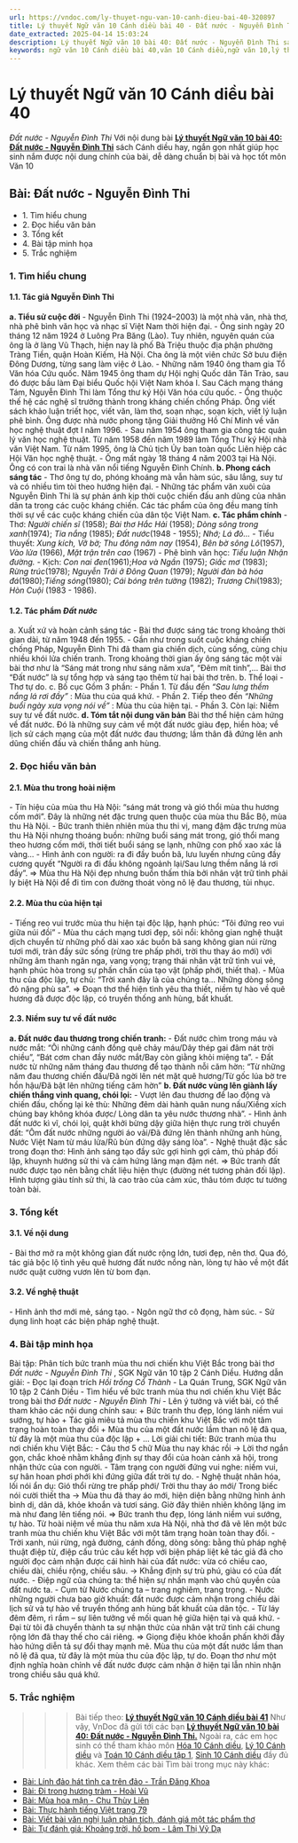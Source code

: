 ```yaml
---
url: https://vndoc.com/ly-thuyet-ngu-van-10-canh-dieu-bai-40-320897
title: Lý thuyết Ngữ văn 10 Cánh diều bài 40 - Đất nước - Nguyễn Đình Thi - VnDoc.com
date_extracted: 2025-04-14 15:03:24
description: Lý thuyết Ngữ văn 10 bài 40: Đất nước - Nguyễn Đình Thi sách Cánh diều được VnDoc sưu tầm và giới thiệu  để tham khảo chuẩn bị cho bài giảng học kì mới sắp tới đây của mình.
keywords: ngữ văn 10 Cánh diều bài 40,văn 10 Cánh diều,ngữ văn 10,lý thuyết văn 10 Cánh diều bài 40,kiến thức trọng tâm môn ngữ văn 10,lý thuyết ngữ văn 10 CD,ngữ văn lớp 10,ôn tập lý thuyết văn lớp 10,lý thuyết môn ngữ văn 10,lý thuyết văn 10 CD,bài Đất nước - Nguyễn Đình Thi,trắc nghiệm ngữ văn 10 CD
---
```


# Lý thuyết Ngữ văn 10 Cánh diều bài 40
 _Đất nước - Nguyễn Đình Thi_
Với nội dung bài [**Lý thuyết Ngữ văn 10 bài 40: Đất nước - Nguyễn Đình Thi**](<https://vndoc.com/ly-thuyet-ngu-van-10-canh-dieu-bai-40-320897>) sách Cánh diều hay, ngắn gọn nhất giúp học sinh nắm được nội dung chính của bài, dễ dàng chuẩn bị bài và học tốt môn Văn 10
## Bài: Đất nước - Nguyễn Đình Thi
  * 1\. Tìm hiểu chung
  * 2\. Đọc hiểu văn bản 
  * 3\. Tổng kết
  * 4\. Bài tập minh họa
  * 5\. Trắc nghiệm

### 1\. Tìm hiểu chung
#### 1.1. Tác giả Nguyễn Đình Thi
**a. Tiểu sử cuộc đời**
\- Nguyễn Đình Thi \(1924–2003\) là một nhà văn, nhà thơ, nhà phê bình văn học và nhạc sĩ Việt Nam thời hiện đại.
\- Ông sinh ngày 20 tháng 12 năm 1924 ở Luông Pra Băng \(Lào\). Tuy nhiên, nguyên quán của ông là ở làng Vũ Thạch, hiện nay là phố Bà Triệu thuộc địa phận phường Tràng Tiền, quận Hoàn Kiếm, Hà Nội. Cha ông là một viên chức Sở bưu điện Đông Dương, từng sang làm việc ở Lào.
\- Những năm 1940 ông tham gia Tổ Văn hóa Cứu quốc. Năm 1945 ông tham dự Hội nghị Quốc dân Tân Trào, sau đó được bầu làm Đại biểu Quốc hội Việt Nam khóa I. Sau Cách mạng tháng Tám, Nguyễn Đình Thi làm Tổng thư ký Hội Văn hóa cứu quốc.
\- Ông thuộc thế hệ các nghệ sĩ trưởng thành trong kháng chiến chống Pháp. Ông viết sách khảo luận triết học, viết văn, làm thơ, soạn nhạc, soạn kịch, viết lý luận phê bình. Ông được nhà nước phong tặng Giải thưởng Hồ Chí Minh về văn học nghệ thuật đợt I năm 1996.
\- Sau năm 1954 ông tham gia công tác quản lý văn học nghệ thuật. Từ năm 1958 đến năm 1989 làm Tổng Thư ký Hội nhà văn Việt Nam. Từ năm 1995, ông là Chủ tịch Ủy ban toàn quốc Liên hiệp các Hội Văn học nghệ thuật.
\- Ông mất ngày 18 tháng 4 năm 2003 tại Hà Nội. Ông có con trai là nhà văn nổi tiếng Nguyễn Đình Chính.
**b. Phong cách sáng tác**
\- Thơ ông tự do, phóng khoáng mà vẫn hàm súc, sâu lắng, suy tư và có nhiều tìm tòi theo hướng hiện đại.
\- Những tác phẩm văn xuôi của Nguyễn Đình Thi là sự phản ánh kịp thời cuộc chiến đấu anh dũng của nhân dân ta trong các cuộc kháng chiến. Các tác phẩm của ông đều mang tính thời sự về các cuộc kháng chiến của dân tộc Việt Nam.
**c. Tác phẩm chính**
\- Thơ: _Người chiến sĩ_ \(1958\); _Bài thơ Hắc Hải_ \(1958\); _Dòng sông trong xanh_\(1974\); _Tia nắng_ \(1985\); _Đất nước_\(1948 - 1955\); _Nhớ; Lá đỏ..._
\- Tiểu thuyết: _Xung kích, Vỡ bờ; Thu đông năm nay_ \(1954\), _Bên bờ sông Lô_\(1957\), _Vào lửa_ \(1966\), _Mặt trận trên cao_ \(1967\)
\- Phê bình văn học: _Tiểu luận Nhận đường._
\- Kịch: _Con nai đen_\(1961\);_Hoa và Ngần_ \(1975\); _Giấc mơ_ \(1983\); _Rừng trúc_\(1978\); _Nguyễn Trãi ở Đông Quan_ \(1979\); _Người đàn bà hóa đá_\(1980\);_Tiếng sóng_\(1980\); _Cái bóng trên tường_ \(1982\); _Trương Chi_\(1983\); _Hòn Cuội_ \(1983 - 1986\).
#### 1.2. Tác phẩm _Đất nước_
a. Xuất xứ và hoàn cảnh sáng tác
\- Bài thơ được sáng tác trong khoảng thời gian dài, từ năm 1948 đến 1955.
\- Gần như trong suốt cuộc kháng chiến chống Pháp, Nguyễn Đình Thi đã tham gia chiến dịch, cùng sống, cùng chịu nhiều khói lửa chiến tranh. Trong khoảng thời gian ấy ông sáng tác một vài bài thơ như là “Sáng mát trong như sáng năm xưa”, “Đêm mít tinh”,... Bài thơ “Đất nước” là sự tổng hợp và sáng tạo thêm từ hai bài thơ trên.
b. Thể loại
\- Thơ tự do.
c. Bố cục
Gồm 3 phần:
\- Phần 1. Từ đầu đến _“Sau lưng thềm nắng lá rơi đầy”_ : Mùa thu của quá khứ.
\- Phần 2. Tiếp theo đến _“Những buổi ngày xưa vọng nói về”_ : Mùa thu của hiện tại.
\- Phần 3. Còn lại: Niềm suy tư về đất nước.
**d. Tóm tắt nội dung văn bản**
Bài thơ thể hiện cảm hứng về đất nước. Đó là những suy cảm về một đất nước giàu đẹp, hiền hòa; về lịch sử cách mạng của một đất nước đau thương; lầm thân đã đứng lên anh dũng chiến đấu và chiến thắng anh hùng.
### 2\. Đọc hiểu văn bản
#### 2.1. Mùa thu trong hoài niệm
\- Tín hiệu của mùa thu Hà Nội: “sáng mát trong và gió thổi mùa thu hương cốm mới”. Đây là những nét đặc trưng quen thuộc của mùa thu Bắc Bộ, mùa thu Hà Nội.
\- Bức tranh thiên nhiên mùa thu thi vị, mang đậm đặc trưng mùa thu Hà Nội nhưng thoáng buồn: những buổi sáng mát trong, gió thổi mang theo hương cốm mới, thời tiết buổi sáng se lạnh, những con phố xao xác lá vàng…
\- Hình ảnh con người: ra đi đầy buồn bã, lưu luyến nhưng cũng đầy cương quyết “Người ra đi đầu không ngoảnh lại/Sau lưng thềm nắng lá rơi đầy”.
=> Mùa thu Hà Nội đẹp nhưng buồn thấm thía bởi nhân vật trữ tình phải ly biệt Hà Nội để đi tìm con đường thoát vòng nô lệ đau thương, tủi nhục.
#### 2.2. Mùa thu của hiện tại
\- Tiếng reo vui trước mùa thu hiện tại độc lập, hạnh phúc: “Tôi đứng reo vui giữa núi đồi”
\- Mùa thu cách mạng tươi đẹp, sôi nổi: không gian nghệ thuật dịch chuyển từ những phố dài xao xác buồn bã sang không gian núi rừng tươi mới, tràn đầy sức sống \(rừng tre phấp phới, trời thu thay áo mới\) với những âm thanh ngân nga, vang vọng; trạng thái nhân vật trữ tình vui vẻ, hạnh phúc hòa trong sự phấn chấn của tạo vật \(phấp phới, thiết tha\).
\- Mùa thu của độc lập, tự chủ: “Trời xanh đây là của chúng ta… Những dòng sông đỏ nặng phù sa”.
=> Đoạn thơ thể hiện tình yêu tha thiết, niềm tự hào về quê hương đã được độc lập, có truyền thống anh hùng, bất khuất.
#### 2.3. Niềm suy tư về đất nước
**a. Đất nước đau thương trong chiến tranh:**
\- Đất nước chìm trong máu và nước mắt: “Ôi những cánh đồng quê chảy máu/Dây thép gai đâm nát trời chiều”, “Bát cơm chan đầy nước mắt/Bay còn giằng khỏi miệng ta”.
\- Đất nước từ những năm tháng đau thương để tạo thành nỗi căm hờn: “Từ những năm đau thương chiến đấu/Ðã ngời lên nét mặt quê hương/Từ gốc lúa bờ tre hồn hậu/Ðã bật lên những tiếng căm hờn”
**b. Đất nước vùng lên giành lấy chiến thắng vinh quang, chói lọi:**
\- Vượt lên đau thương để lao động và chiến đấu, chống lại kẻ thù: Những đêm dài hành quân nung nấu/Xiềng xích chúng bay không khóa được/ Lòng dân ta yêu nước thương nhà”.
\- Hình ảnh đất nước kì vĩ, chói lọi, quật khởi bừng dậy giữa hiện thực rung trời chuyển đất: “Ôm đất nước những người áo vải/Đã đứng lên thành những anh hùng, Nước Việt Nam từ máu lửa/Rũ bùn đứng dậy sáng lòa”.
\- Nghệ thuật đặc sắc trong đoạn thơ: Hình ảnh sáng tạo đầy sức gợi hình gợi cảm, thủ pháp đối lập, khuynh hướng sử thi và cảm hứng lãng mạn đậm nét.
=> Bức tranh đất nước được tạo nên bằng chất liệu hiện thực \(đường nét tương phản đối lập\). Hình tượng giàu tính sử thi, là cao trào của cảm xúc, thâu tóm được tư tưởng toàn bài.
### 3\. Tổng kết
#### 3.1. Về nội dung
\- Bài thơ mở ra một không gian đất nước rộng lớn, tươi đẹp, nên thơ. Qua đó, tác giả bộc lộ tình yêu quê hương đất nước nồng nàn, lòng tự hào về một đất nước quật cường vươn lên từ bom đạn.
#### 3.2. Về nghệ thuật
\- Hình ảnh thơ mới mẻ, sáng tạo.
\- Ngôn ngữ thơ cô đọng, hàm súc.
\- Sử dụng linh hoạt các biện pháp nghệ thuật.
### 4\. Bài tập minh họa
Bài tập: Phân tích bức tranh mùa thu nơi chiến khu Việt Bắc trong bài thơ _Đất nước - Nguyễn Đình Thi_ , SGK Ngữ văn 10 tập 2 Cánh Diều.
Hướng dẫn giải:
\- Đọc lại đoạn trích _Hồi trống Cổ Thành_ \- La Quán Trung, SGK Ngữ văn 10 tập 2 Cánh Diều
\- Tìm hiểu về bức tranh mùa thu nơi chiến khu Việt Bắc trong bài thơ _Đất nước - Nguyễn Đình Thi_
\- Lên ý tưởng và viết bài, có thể tham khảo các nội dung chính sau:
\+ Bức tranh thu đẹp, lóng lánh niềm vui sướng, tự hào
\+ Tác giả miêu tả mùa thu chiến khu Việt Bắc với một tâm trạng hoàn toàn thay đổi
\+ Mùa thu của một đất nước lầm than nô lệ đã qua, từ đây là một mùa thu của độc lập
\+ ...
Lời giải chi tiết:
Bức tranh mùa thu nơi chiến khu Việt Bắc:
\- Câu thơ 5 chữ Mùa thu nay khác rồi → Lời thơ ngắn gọn, chắc khoẻ nhằm khẳng định sự thay đổi của hoàn cảnh xã hội, trong nhận thức của con người.
\- Tâm trạng con người đứng vui nghe: niềm vui, sự hân hoan phơi phới khi đứng giữa đất trời tự do.
\- Nghệ thuật nhân hóa, lối nói ẩn dụ: Gió thổi rừng tre phấp phới/ Trời thu thay áo mới/ Trong biếc nói cười thiết tha → Mùa thu đã thay áo mới, hiện diện bằng những hình ảnh bình dị, dân dã, khỏe khoắn và tươi sáng. Giờ đây thiên nhiên không lặng im mà như đang lên tiếng nói.
⇒ Bức tranh thu đẹp, lóng lánh niềm vui sướng, tự hào. Từ hoài niệm về mùa thu năm xưa Hà Nội, nhà thơ đã vẽ lên một bức tranh mùa thu chiến khu Việt Bắc với một tâm trạng hoàn toàn thay đổi.
\- Trời xanh, núi rừng, ngả đường, cánh đồng, dòng sông: bằng thủ pháp nghệ thuật điệp từ, điệp cấu trúc câu kết hợp với biện pháp liệt kê tác giả đã cho người đọc cảm nhận được cái hình hài của đất nước: vừa có chiều cao, chiều dài, chiều rộng, chiều sâu. → Khẳng định sự trù phú, giàu có của đất nước.
\- Điệp ngữ của chúng ta: thể hiện sự nhấn mạnh vào chủ quyền của đất nước ta.
\- Cụm từ Nước chúng ta – trang nghiêm, trang trọng.
\- Nước những người chưa bao giờ khuất: đất nước được cảm nhận trong chiều dài lịch sử và tự hào về truyền thống anh hùng bất khuất của dân tộc.
\- Từ láy đêm đêm, rì rầm – sự liên tưởng về mối quan hệ giữa hiện tại và quá khứ.
\- Đại từ tôi đã chuyển thành ta sự nhận thức của nhân vật trữ tình cái chung rộng lớn đã thay thế cho cái riêng.
⇒ Giọng điệu khỏe khoắn phấn khởi đầy hào hứng diễn tả sự đổi thay mạnh mẽ. Mùa thu của một đất nước lầm than nô lệ đã qua, từ đây là một mùa thu của độc lập, tự do. Đoạn thơ như một định nghĩa hoàn chỉnh về đất nước được cảm nhận ở hiện tại lẫn nhìn nhận trong chiều sâu quá khứ.
### 5\. Trắc nghiệm
>>> Bài tiếp theo: [**Lý thuyết Ngữ văn 10 Cánh diều bài 41**](<https://vndoc.com/ly-thuyet-ngu-van-10-canh-dieu-bai-41-320905>)
Như vậy, VnDoc đã gửi tới các bạn **[Lý thuyết Ngữ văn 10 bài 40: Đất nước - Nguyễn Đình Thi.](<https://vndoc.com/ly-thuyet-ngu-van-10-canh-dieu-bai-40-320897>)** Ngoài ra, các em học sinh có thể tham khảo môn [Hóa 10 Cánh diều](<https://vndoc.com/hoa-10-canh-dieu>), [Lý 10 Cánh diều](<https://vndoc.com/vat-ly-10-canh-dieu>) và [Toán 10 Cánh diều tập 1](<https://vndoc.com/toan-10-canh-dieu-tap1>), [Sinh 10 Cánh diều](<https://vndoc.com/sinh-hoc-10-canh-dieu>) đầy đủ khác.
Xem thêm các bài Tìm bài trong mục này khác:
  * [Bài: Lính đảo hát tình ca trên đảo - Trần Đăng Khoa](</ly-thuyet-ngu-van-10-canh-dieu-bai-41-320905>)
  * [Bài: Đi trong hương tràm - Hoài Vũ](</ly-thuyet-ngu-van-10-canh-dieu-bai-42-320906>)
  * [Bài: Mùa hoa mận - Chu Thùy Liên](</ly-thuyet-ngu-van-10-canh-dieu-bai-43-320907>)
  * [Bài: Thực hành tiếng Việt trang 79](</ly-thuyet-ngu-van-10-canh-dieu-bai-44-320908>)
  * [Bài: Viết bài văn nghị luận phân tích, đánh giá một tác phẩm thơ](</ly-thuyet-ngu-van-10-canh-dieu-bai-45-320909>)
  * [Bài: Tự đánh giá: Khoảng trời, hố bom - Lâm Thị Vỹ Dạ](</ly-thuyet-ngu-van-10-canh-dieu-bai-46-320910>)

